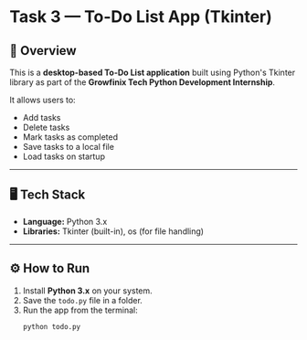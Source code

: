 # Task 3 — To-Do List App (Tkinter)

## 📌 Overview
This is a **desktop-based To-Do List application** built using Python's Tkinter library as part of the **Growfinix Tech Python Development Internship**.

It allows users to:
- Add tasks
- Delete tasks
- Mark tasks as completed
- Save tasks to a local file
- Load tasks on startup

---

## 🖥️ Tech Stack
- **Language:** Python 3.x  
- **Libraries:** Tkinter (built-in), os (for file handling)

---

## ⚙️ How to Run
1. Install **Python 3.x** on your system.  
2. Save the `todo.py` file in a folder.  
3. Run the app from the terminal:
   ```bash
   python todo.py
